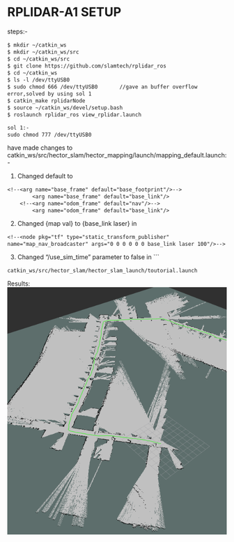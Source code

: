 # RPLIDAR-A1 SETUP
steps:-
```
$ mkdir ~/catkin_ws
$ mkdir ~/catkin_ws/src
$ cd ~/catkin_ws/src
$ git clone https://github.com/slamtech/rplidar_ros
$ cd ~/catkin_ws
$ ls -l /dev/ttyUSB0
$ sudo chmod 666 /dev/ttyUSB0		//gave an buffer overflow error,solved by using sol 1
$ catkin_make rplidarNode
$ source ~/catkin_ws/devel/setup.bash
$ roslaunch rplidar_ros view_rplidar.launch
```
```
sol 1:-
sudo chmod 777 /dev/ttyUSB0
```

have made changes to catkin_ws/src/hector_slam/hector_mapping/launch/mapping_default.launch:-

1. Changed default to
```
<!--<arg name="base_frame" default="base_footprint"/>-->
  		<arg name="base_frame" default="base_link"/>
  	<!--<arg name="odom_frame" default="nav"/>-->
  		<arg name="odom_frame" default="base_link"/>
```
2. Changed {map val} to {base_link laser} in
```
<!--<node pkg="tf" type="static_transform_publisher" name="map_nav_broadcaster" args="0 0 0 0 0 0 base_link laser 100"/>-->
```
3. Changed “/use_sim_time” parameter to false in ```
```
catkin_ws/src/hector_slam/hector_slam_launch/toutorial.launch
```

Results:
![](./src/images/hector_slam.png)
